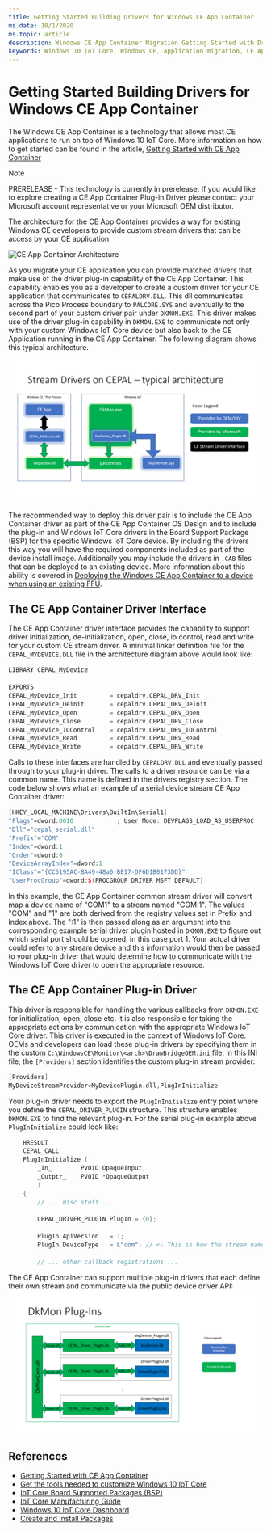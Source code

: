 ```yaml
---
title: Getting Started Building Drivers for Windows CE App Container
ms.date: 10/1/2020
ms.topic: article
description: Windows CE App Container Migration Getting Started with Drivers Guide
keywords: Windows 10 IoT Core, Windows CE, application migration, CE App Container
---
```


# Getting Started Building Drivers for Windows CE App Container

The Windows CE App Container is a technology that allows most CE applications to run on top of Windows 10 IoT Core. More information on how to get started can be found in the article, [Getting Started with CE App Container](windows-ce-app-container-getting-started.md)

> [!NOTE]
> PRERELEASE - This technology is currently in prerelease. If you would like to explore creating a CE App Container Plug-in Driver
> please contact your Microsoft account representative or your Microsoft OEM distributor.

The architecture for the CE App Container provides a way for existing Windows CE developers to provide custom stream drivers that can be access by your CE application.

![CE App Container Architecture](.//media/WindowsCEAppContainer/image1.png)

As you migrate your CE application you can provide matched drivers that make use of the driver plug-in capability of the CE App Container. This capability enables you as a developer to create a custom driver for your CE application that communicates to `CEPALDRV.DLL`. This dll communicates across the Pico Process boundary to `PALCORE.SYS` and eventually to the second part of your custom driver pair under `DKMON.EXE`. This driver makes use of the driver plug-in capability in `DKMON.EXE` to communicate not only with your custom Windows IoT Core device but also back to the CE Application running in the CE App Container. The following diagram shows this typical architecture.

![CE App Container Driver Plug-in Architecture](.//media/WindowsCEAppContainer/image3.png)

The recommended way to deploy this driver pair is to include the CE App Container driver as part of the CE App Container OS Design and to include the plug-in and Windows IoT Core drivers in the Board Support Package (BSP) for the specific Windows IoT Core device. By including the drivers this way you will have the required components included as part of the device install image. Additionally you may include the drivers in `.CAB` files that can be deployed to an existing device. More information about this ability is covered in [Deploying the Windows CE App Container to a device when using an existing FFU](https://docs.microsoft.com/windows/iot-core/windows-ce-app-container-getting-started#deploying-the-windows-ce-app-container-to-a-device-when-using-an-existing-ffu).

## The CE App Container Driver Interface

The CE App Container driver interface provides the capability to support driver initialization, de-initialization, open, close, io control, read and write for your custom CE stream driver. A minimal linker definition file for the `CEPAL_MYDEVICE.DLL` file in the architecture diagram above would look like:

```cpp
LIBRARY CEPAL_MyDevice

EXPORTS
CEPAL_MyDevice_Init         = cepaldrv.CEPAL_DRV_Init
CEPAL_MyDevice_Deinit       = cepaldrv.CEPAL_DRV_Deinit
CEPAL_MyDevice_Open         = cepaldrv.CEPAL_DRV_Open
CEPAL_MyDevice_Close        = cepaldrv.CEPAL_DRV_Close
CEPAL_MyDevice_IOControl    = cepaldrv.CEPAL_DRV_IOControl
CEPAL_MyDevice_Read         = cepaldrv.CEPAL_DRV_Read
CEPAL_MyDevice_Write        = cepaldrv.CEPAL_DRV_Write
```

Calls to these interfaces are handled by `CEPALDRV.DLL` and eventually passed through to your plug-in driver. The calls to a driver resource can be via a common name. This name is defined in the drivers registry section. The code below shows what an example of a serial device stream CE App Container driver:

```cpp
[HKEY_LOCAL_MACHINE\Drivers\BuiltIn\Serial1]
"Flags"=dword:0010            ; User Mode: DEVFLAGS_LOAD_AS_USERPROC
"Dll"="cepal_serial.dll"
"Prefix"="COM"
"Index"=dword:1
"Order"=dword:0
"DeviceArrayIndex"=dword:1
"IClass"="{CC5195AC-BA49-48a0-BE17-DF6D1B0173DD}"
"UserProcGroup"=dword:$(PROCGROUP_DRIVER_MSFT_DEFAULT)
```

In this example, the CE App Container common stream driver will convert map a device name of "COM1" to a stream named "COM:1".  The values "COM" and "1" are both derived from the registry values set in Prefix and Index above. The ":1" is then passed along as an argument into the corresponding example serial driver plugin hosted in `DKMON.EXE` to figure out which serial port should be opened, in this case port 1. Your actual driver could refer to any stream device and this information would then be passed to your plug-in driver that would determine how to communicate with the Windows IoT Core driver to open the appropriate resource.

## The CE App Container Plug-in Driver

This driver is responsible for handling the various callbacks from `DKMON.EXE` for initialization, open, close etc. It is also responsible for taking the appropriate actions by communication with the appropriate Windows IoT Core driver. This driver is executed in the context of Windows IoT Core. OEMs and developers can load these plug-in drivers by specifying them in the custom `C:\WindowsCE\Monitor\<arch>\DrawBridgeOEM.ini` file.  In this INI file, the `[Providers]` section identifies the custom plug-in stream provider:

```cpp
[Providers]
MyDeviceStreamProvider=MyDevicePlugin.dll,PlugInInitialize
```

Your plug-in driver needs to export the `PlugInInitialize` entry point where you define the `CEPAL_DRIVER_PLUGIN` structure. This structure enables `DKMON.EXE` to find the relevant plug-in. For the serial plug-in example above `PlugInInitialize` could look like:

```cpp
    HRESULT
    CEPAL_CALL
    PlugInInitialize (
        _In_        PVOID OpaqueInput,
        _Outptr_    PVOID *OpaqueOutput
        )
    {
        // ... misc stuff ...

        CEPAL_DRIVER_PLUGIN PlugIn = {0};

        PlugIn.ApiVersion   = 1;
        PlugIn.DeviceType   = L"com"; // <- This is how the stream name is defined

        // ... other callback registrations ...
```

The CE App Container can support multiple plug-in drivers that each define their own stream and communicate via the public device driver API:
![CE App Container Multiple Drivers](.//media/WindowsCEAppContainer/image4.png)

## References

- [Getting Started with CE App Container](/windows/iot-core/windows-ce-app-container-getting-started)
- [Get the tools needed to customize Windows 10 IoT Core](/windows-hardware/manufacture/iot/set-up-your-pc-to-customize-iot-core)
- [IoT Core Board Supported Packages (BSP)](/windows-hardware/manufacture/iot/bsphardware)
- [IoT Core Manufacturing Guide](/windows-hardware/manufacture/iot/iot-core-manufacturing-guide)
- [Windows 10 IoT Core Dashboard](/windows/iot-core/connect-your-device/iotdashboard)
- [Create and Install Packages](/windows-hardware/manufacture/iot/create-install-package)
